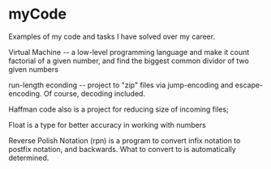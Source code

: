 # myCode
Examples of my code and tasks I have solved over my career.

Virtual Machine -- a low-level programming language and make it count factorial of a given number, 
and find the biggest common dividor of two given numbers

run-length econding -- project to "zip" files via jump-encoding and escape-encoding. Of course, decoding included.

Haffman code also is a project for reducing size of incoming files;

Float is a type for better accuracy in working with numbers

Reverse Polish Notation (rpn) is a program to convert infix notation to postfix notation, and backwards. What to convert to is automatically determined.
